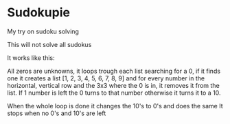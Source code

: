 # Sudokupie
My try on sudoku solving


This will not solve all sudokus

It works like this:

All zeros are unknowns, it loops trough each list searching for a 0,
if it finds one it creates a list [1, 2, 3, 4, 5, 6, 7, 8, 9] and for every number in the horizontal, vertical row and the 3x3 where the 0 is in, it removes it from the list. If 1 number is left the 0 turns to that number otherwise it turns it to a 10.

When the whole loop is done it changes the 10's to 0's and does the same
It stops when no 0's and 10's are left
